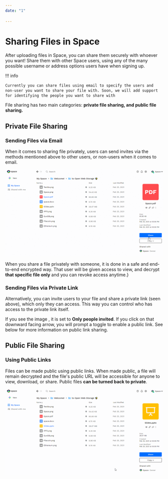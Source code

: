 ```yaml
---
date: "1"

---
```

# Sharing Files in Space

After uploading files in Space, you can share them securely with whoever you want! Share them with other Space users, using any of the many possible username or address options users have when signing up.

!!! info

    Currently you can share files using email to specify the users and non-user you want to share your file with. Soon, we will add support for identifying the people you want to share with 


File sharing has two main categories: **private file sharing, and public file sharing.**

## Private File Sharing
### Sending Files via Email

When it comes to sharing file privately, users can send invites via the methods mentioned above to other users, or non-users when it comes to email.

![](imgs/shareprivate.gif)

When you share a file privately with someone, it is done in a safe and end-to-end encrypted way. That user will be given access to view, and decrypt **that specific file only** and you can revoke access anytime.}

### Sending Files via Private Link
Alternatively, you can invite users to your file and share a private link (seen above), which only they can access. This way you can control who has access to the private link itself.

If you see the image , it is set to **Only people invited**. If you click on that downward facing arrow, you will prompt a toggle to enable a public link. See below for more information on public link sharing.

## Public File Sharing
### Using Public Links

Files can be made public using public links. When made public, a file will remain decrypted and the file's public URL will be accessible for anyone to view, download, or share. Public files **can be turned back to private**.

![](imgs/sharing-public.gif)